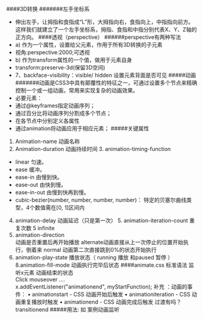 ####3D转换
#######左手坐标系
- 伸出左手，让拇指和食指成“L”形，大拇指向右，食指向上，中指指向前方。这样我们就建立了一个左手坐标系，拇指、食指和中指分别代表X、Y、Z轴的正方向。
####透视（perspective）
######perspective有两种写法
- a) 作为一个属性，设置给父元素，作用于所有3D转换的子元素
-    视角:perspective:2000;可透视
-  b) 作为transform属性的一个值，做用于元素自身
-    transform:preserve-3d(保留3D空间)
-    7、backface-visibility：visible/ hidden
设置元素背面是否可见
#####动画
#######动画是CSS3中具有颠覆性的特征之一，可通过设置多个节点来精确控制一个或一组动画，常用来实现复杂的动画效果。
- 必要元素：
- 通过@keyframes指定动画序列；
- 通过百分比将动画序列分割成多个节点；
- 在各节点中分别定义各属性
- 通过animation将动画应用于相应元素；
#####关键属性
1. Animation-name
 动画名称
2. Animation-duration
 动画持续时间
       3. animation-timing-function
- linear	匀速。
- ease		缓冲。
- ease-in	由慢到快。
- ease-out	由快到慢。
- 	ease-in-out	由慢到快再到慢。
- 	cubic-bezier(number, number, number, number)：	特定的贝塞尔曲线类型，4个数值需在[0, 1]区间内
 4. animation-delay 
 动画延迟（只是第一次）
  	   5. animation-iteration-count
 重复次数
 5 infinite
6. animation-direction	
动画是否重置后再开始播放
alternate动画直接从上一次停止的位置开始执行，倒着来
normal	动画第二次直接跳到0%的状态开始执行
7. animation-play-state
 		 播放状态（ running 播放 和paused 暂停 ）
8.animation-fill-mode
动画执行完毕后状态
####animate.css
标准语法   监听x元素  动画结束的状态   
Click  mouseover ….  
x.addEventListener("animationend", myStartFunction);
补充 ：动画的事件：
•	animationstart - CSS 动画开始后触发
•	animationiteration - CSS 动画重复播放时触发
•	animationend - CSS 动画完成后触发
过渡有吗？transitionend
#####用法: 如 案例动画监听

